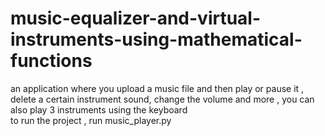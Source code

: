 # music-equalizer-and-virtual-instruments-using-mathematical-functions
an application where you upload a music file and then play or pause it , delete a certain instrument sound, change the volume and more , you can also play 3 instruments using the keyboard\
to run the project , run music_player.py
